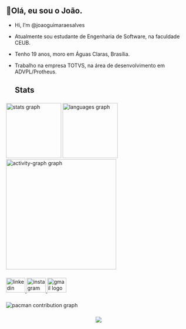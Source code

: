 ## 👋Olá, eu sou o João.

- Hi, I’m @joaoguimaraesalves
- Atualmente sou estudante de Engenharia de Software, na faculdade CEUB.
- Tenho 19 anos, moro em Águas Claras, Brasília.
- Trabalho na empresa TOTVS, na área de desenvolvimento em ADVPL/Protheus.

  <h2 align="left">Stats</h2>

###

<div align="left">
  <img src="https://github-readme-stats.vercel.app/api?username=joaoguimaraesalves&hide_title=false&hide_rank=false&show_icons=true&include_all_commits=true&count_private=true&disable_animations=false&theme=gruvbox_light&locale=en&hide_border=false&order=1" height="150" alt="stats graph"  />
  <img src="https://github-readme-stats.vercel.app/api/top-langs?username=joaoguimaraesalves&locale=en&hide_title=false&layout=compact&card_width=320&langs_count=5&theme=gruvbox_light&hide_border=false&order=2" height="150" alt="languages graph"  />
  <img src="https://github-readme-activity-graph.vercel.app/graph?username=joaoguimaraesalves&radius=16&theme=gruvbox&area=true&order=5" height="300" alt="activity-graph graph"  />
</div>

###

<div align="left">
  <a href="https://www.linkedin.com/in/jo%C3%A3o-victor-guimar%C3%A3es-alves-68585b22b" target="_blank">
    <img src="https://raw.githubusercontent.com/maurodesouza/profile-readme-generator/master/src/assets/icons/social/linkedin/default.svg" width="52" height="40" alt="linkedin logo"  />
  </a>
  <a href="https://www.instagram.com/joao.alvess._/" target="_blank">
    <img src="https://raw.githubusercontent.com/maurodesouza/profile-readme-generator/master/src/assets/icons/social/instagram/default.svg" width="52" height="40" alt="instagram logo"  />
  </a>
  <a href="joaovictorguimaraesalves@gmail.com" target="_blank">
    <img src="https://raw.githubusercontent.com/maurodesouza/profile-readme-generator/master/src/assets/icons/social/gmail/default.svg" width="52" height="40" alt="gmail logo"  />
  </a>
</div>

###

<picture>
  <source media="(prefers-color-scheme: dark)" srcset="https://raw.githubusercontent.com/joaoguimaraesalves/joaoguimaraesalves/output/pacman-contribution-graph-dark.svg">
  <source media="(prefers-color-scheme: light)" srcset="https://raw.githubusercontent.com/joaoguimaraesalves/joaoguimaraesalves/output/pacman-contribution-graph.svg">
  <img alt="pacman contribution graph" src="https://raw.githubusercontent.com/joaoguimaraesalves/joaoguimaraesalves/output/pacman-contribution-graph.svg">
</picture>

###

<div align="center">
  <img src="https://profile-counter.glitch.me/joaoguimaraesalves/count.svg?"  />
</div>

###

<!---
joaoguimaraesalves/joaoguimaraesalves is a ✨ special ✨ repository because its `README.md` (this file) appears on your GitHub profile.
You can click the Preview link to take a look at your changes.
--->
